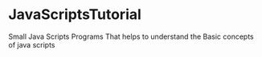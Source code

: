 # JavaScriptsTutorial
Small Java Scripts Programs That helps to understand the Basic concepts of java scripts 

